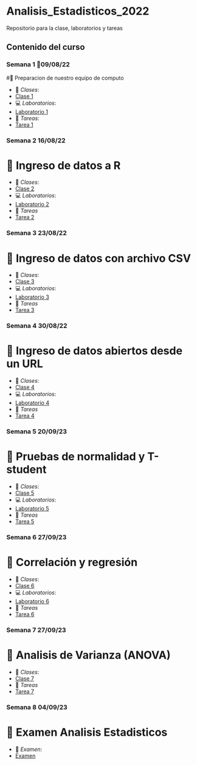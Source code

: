 # Analisis_Estadisticos_2022

Repositorio para la clase, laboratorios y tareas

## Contenido del curso

### Semana 1 :date:09/08/22

#:notebook: Preparacion de nuestro equipo de computo

+ :notebook_with_decorative_cover: _Clases_:
+ [Clase 1](Clases/Clase_1.R)
+ :computer: _Laboratorios_:
+ [Laboratorio 1](Lab_1_DiegoAxayacatl.pdf) 
+ :school_satchel: _Tareas_:
+ [Tarea 1](Tarea_1_DiegoAxayacatl.pdf)
 
### Semana 2 16/08/22
 
  # :notebook: Ingreso de datos a R
  
  + :notebook_with_decorative_cover: _Clases_:
  + [Clase 2](Clases/Clase_2.R)
  + :computer: _Laboratorios_:
  + [Laboratorio 2](Laboratorios/Lab_3_DiegoAxayacatl.R)
  + :school_satchel: _Tareas_
  + [Tarea 2](Tareas/Tarea_2_DiegoAxayacatl.pdf)
  
### Semana 3 23/08/22

  # :notebook: Ingreso de datos con archivo CSV
  
  + :notebook_with_decorative_cover: _Clases_:
  + [Clase 3](Clases/Clase_3.R)
  + :computer: _Laboratorios_:
  + [Laboratorio 3](Laboratorios/Lab_3_DiegoAxayacatl.R)
  + :school_satchel: _Tareas_
  + [Tarea 3](Tareas/Tarea_3_DiegoAxayacatl.pdf)
  
### Semana 4 30/08/22

  # :notebook: Ingreso de datos abiertos desde un URL
  
  + :notebook_with_decorative_cover: _Clases_:
  + [Clase 4](Clases/Clase_4.R)
  + :computer: _Laboratorios_:
  + [Laboratorio 4](Laboratorios/Lab_4_DiegoAxayacatl.pdf)
  + :school_satchel: _Tareas_
  + [Tarea 4](Tareas/Tarea_4_DiegoAxayacatl.pdf)

### Semana 5 20/09/23 

  # :notebook: Pruebas de normalidad y T-student
  
  + :notebook_with_decorative_cover: _Clases_:
  + [Clase 5](Clases/Clase_5.R)
  + :computer: _Laboratorios_:
  + [Laboratorio 5](Laboratorios/Lab_5_DiegoAxayacatl.pdf)
  + :school_satchel: _Tareas_
  + [Tarea 5](Tareas/Tarea_5_DiegoAxayacatl.pdf)
 
### Semana 6 27/09/23  

  # :notebook: Correlación y regresión 
  
  + :notebook_with_decorative_cover: _Clases_:
  + [Clase 6](Clases/Clase_6.R)
  + :computer: _Laboratorios_:
  + [Laboratorio 6](Laboratorios/Lab_6_DiegoAxayacatl.pdf)
  + :school_satchel: _Tareas_
  + [Tarea 6](Tareas/Tarea_6_DiegoAxayacatl.pdf)
  
  ### Semana 7 27/09/23 

  # :notebook: Analisis de Varianza (ANOVA)
  
  + :notebook_with_decorative_cover: _Clases_:
  + [Clase 7](Clases/Clase_7.R)
  + :school_satchel: _Tareas_
  + [Tarea 7](Tareas/Tarea_7_DiegoAxayacatl.R)
  
   ### Semana 8 04/09/23 

  # :notebook: Examen Analisis Estadisticos
  
  + :page_with_curl: _Examen_:
  + [Examen](Examen-Analisis-Estadisticos.pdf)
